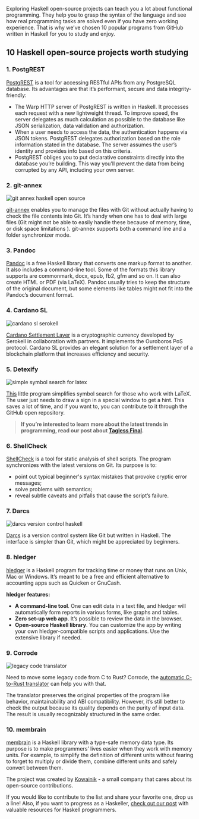 Exploring Haskell open-source projects can teach you a lot about functional programming. They help you to grasp the syntax of the language and see how real programming tasks are solved even if you have zero working experience. That is why we’ve chosen 10 popular programs from GitHub written in Haskell for you to study and enjoy. 

## 10 Haskell open-source projects worth studying

### 1. PostgREST

[PostgREST](https://github.com/PostgREST/postgrest) is a tool for accessing RESTful APIs from any PostgreSQL database. Its advantages are that it’s performant, secure and data integrity-friendly:
* The Warp HTTP server of PostgREST is written in Haskell. It processes each request with a new lightweight thread. To improve speed, the server delegates as much calculation as possible to the database like JSON serialization, data validation and authorization.
* When a user needs to access the data, the authentication happens via JSON tokens. PostgREST delegates authorization based on the role information stated in the database. The server assumes the user’s identity and provides info based on this criteria. 
* PostgREST obliges you to put declarative constraints directly into the database you’re building. This way you’ll prevent the data from being corrupted by any API, including your own server.

### 2. git-annex

![git annex haskell open source](/files/hd/hdbr74zs.1.jpg "Git-annex")

[git-annex](https://git-annex.branchable.com/publicrepos/) enables you to manage the files with Git without actually having to check the file contents into Git. It’s handy when one has to deal with large files (Git might not be able to easily handle these because of memory, time, or disk space limitations ). 
git-annex supports both a command line and a folder synchronizer mode.

### 3. Pandoc

[Pandoc](https://github.com/jgm/pandoc) is a free Haskell library that converts one markup format to another. It also includes a command-line tool. Some of the formats this library supports are commonmark, docx, epub, fb2, gfm and so on. It can also create HTML or PDF (via LaTeX). Pandoc usually tries to keep the structure of the original document, but some elements like tables might not fit into the Pandoc’s document format. 

### 4. Cardano SL

![cardano sl serokell](/files/bt/btrqh2n6.2.jpg "Cardano")

[Cardano Settlement Layer](https://github.com/input-output-hk/cardano-sl) is a cryptographic currency developed by Serokell in collaboration with partners. It implements the Ouroboros PoS protocol. Cardano SL provides an elegant solution for a settlement layer of a blockchain platform that increases efficiency and security. 

### 5. Detexify 

![simple symbol search for latex](/files/bc/bcnokoee.photo_2019-10-23_16-42-34.jpg "Detexify")

[This](https://github.com/kirel/detexify-hs-backend) little program simplifies symbol search for those who work with LaTeX. The user just needs to draw a sign in a special window to get a hint. This saves a lot of time, and if you want to, you can contribute to it through the GitHub open repository.

> **If you’re interested to learn more about the latest trends in programming, read our post about [Tagless Final](https://serokell.io/blog/tagless-final).**

### 6. ShellCheck

[ShellCheck](https://github.com/koalaman/shellcheck) is a tool for static analysis of shell scripts. The program synchronizes with the latest versions on Git. Its purpose is to:
* point out typical beginner's syntax mistakes that provoke cryptic error messages;
* solve problems with semantics;
* reveal subtle caveats and pitfalls that cause the script’s failure.

### 7. Darcs 

![darcs version control haskell](/files/v9/v9a3l5ij.4.jpg "Darcs")

[Darcs](http://darcs.net/Development) is a version control system like Git but written in Haskell. The interface is simpler than Git, which might be appreciated by beginners. 
 
### 8. hledger

[hledger](https://hledger.org/) is a Haskell program for tracking time or money that runs on Unix, Mac or Windows. It’s meant to be a free and efficient alternative to accounting apps such as Quicken or GnuCash. 

**hledger features:**
* **A command-line tool**. One can edit data in a text file, and hledger will automatically form reports in various forms, like graphs and tables. 
* **Zero set-up web app**. It’s possible to review the data in the browser.
* **Open-source Haskell library**. You can customize the app by writing your own hledger-compatible scripts and applications. Use the extensive library if needed. 

### 9. Corrode

![legacy code translator](/files/ol/olhyaeh2.5.jpg "Corrode")

Need to move some legacy code from C to Rust? Corrode, the [automatic C-to-Rust translator](https://github.com/jameysharp/corrode) can help you with that. 

The translator preserves the original properties of the program like behavior, maintainability and ABI compatibility. However, it’s still better to check the output because its quality depends on the purity of input data. The result is usually recognizably structured in the same order. 

### 10. membrain
[membrain](https://kowainik.github.io/posts/membrain#a-bit-of-history) is a Haskell library with a type-safe memory data type. Its purpose is to make programmers’ lives easier when they work with memory units. For example, to simplify the definition of different units without fearing to forget to multiply or divide them, combine different units and safely convert between them.

The project was created by [Kowainik](https://twitter.com/kowainik) - a small company that cares about its open-source contributions.

If you would like to contribute to the list and share your favorite one, drop us a line! Also, if you want to progress as a Haskeller, [check out our post](https://serokell.io/blog/learning-haskell) with valuable resources for Haskell programmers.
